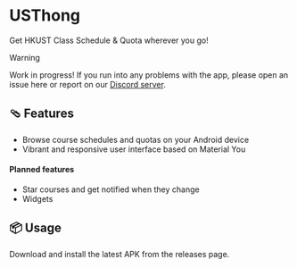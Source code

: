 # USThong
Get HKUST Class Schedule & Quota wherever you go!

> [!WARNING]
> Work in progress! If you run into any problems with the app, please open an issue here or report on our [Discord server](https://discord.gg/RNmMMF6xHY).

## 🩴 Features
- Browse course schedules and quotas on your Android device
- Vibrant and responsive user interface based on Material You
#### Planned features
- Star courses and get notified when they change
- Widgets

## 📦 Usage
Download and install the latest APK from the releases page.
